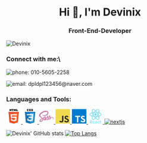 <h1 align="center">Hi 👋, I'm Devinix</h1>
<h3 align="center">Front-End-Developer</h3>

<p align="left"> <img src="https://komarev.com/ghpvc/?username=Devinix&label=Profile%20views&color=0e75b6&style=flat" alt="Devinix" /> </p>

<h3 align="left">Connect with me:\</h3>
<p align="left">
<img src="https://img.icons8.com/?size=512&id=I24lanX6Nq71&format=png" alt="phone" width="30" height="30"/>: 010-5605-2258
</p>
<p align="left">
<img src="https://cdn-icons-png.flaticon.com/512/732/732200.png" alt="email" width="30" height="30"/>: dpldpl123456@naver.com
</p>

<h3 align="left">Languages and Tools:</h3>
<p align="left">
<a href="https://www.w3.org/html/" target="_blank" rel="noreferrer"> <img src="https://raw.githubusercontent.com/devicons/devicon/master/icons/html5/html5-original-wordmark.svg" alt="html5" width="40" height="40"/> </a>
<a href="https://www.w3schools.com/css/" target="_blank" rel="noreferrer"> <img src="https://raw.githubusercontent.com/devicons/devicon/master/icons/css3/css3-original-wordmark.svg" alt="css3" width="40" height="40"/> </a>
<a href="https://sass-lang.com" target="_blank" rel="noreferrer"> <img src="https://raw.githubusercontent.com/devicons/devicon/master/icons/sass/sass-original.svg" alt="sass" width="40" height="40"/> </a>
<a href="https://www.javascript.com" target="_blank" rel="noreferrer"> <img src="https://raw.githubusercontent.com/devicons/devicon/master/icons/javascript/javascript-original.svg" alt="javascript" width="40" height="40"/> </a>
<a href="https://www.typescriptlang.org/" target="_blank" rel="noreferrer"> <img src="https://raw.githubusercontent.com/devicons/devicon/master/icons/typescript/typescript-original.svg" alt="typescript" width="40" height="40"/> </a>
<a href="https://reactjs.org/" target="_blank" rel="noreferrer"> <img src="https://raw.githubusercontent.com/devicons/devicon/master/icons/react/react-original-wordmark.svg" alt="react" width="40" height="40"/> </a>
<a href="https://nextjs.org/" target="_blank" rel="noreferrer"> <img src="https://cdn.worldvectorlogo.com/logos/next-js.svg" alt="nextjs" width="40" height="40"/> </a>
</p>


![Devinix' GitHub stats](https://github-readme-stats.vercel.app/api?username=Devinix00&show_icons=true&theme=radical)
[![Top Langs](https://github-readme-stats.vercel.app/api/top-langs/?username=Devinix00&layout=compact&theme=radical)](https://github.com/anuraghazra/github-readme-stats)


